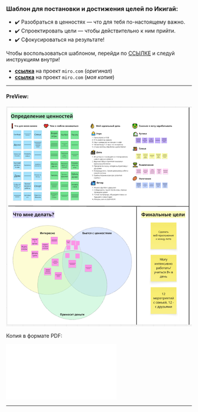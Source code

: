 ### Шаблон **для постановки и достижения целей** по Икигай:

- ✔️ Разобраться в ценностях — что для тебя по-настоящему важно.  
- ✔️ Спроектировать цели — чтобы действительно к ним прийти.  
- ✔️ Сфокусироваться на результате!  

Чтобы воспользоваться шаблоном, перейди по [ССЫЛКЕ](https://miro.com/app/board/uXjVIyIvzW4=/?share_link_id=294892760353) и следуй инструкциям внутри!

- [**ссылка**](https://miro.com/app/board/uXjVIyIvzW4=/) на проект `miro.com` (*оригинал*)  
- [**ссылка**](https://miro.com/app/board/uXjVJe8TK54=/) на проект `miro.com` (*моя копия*)  

---
#### PreView:
![картинка PreView](/Documents/Training_manuals/Шпаргалки_от_FANG_SCOOL/_attachments_Шаблон_цели_по_Икигай/Preview.png)

Копия в формате PDF:

![файл](/Documents/Training_manuals/Шпаргалки_от_FANG_SCOOL/_attachments_Шаблон_цели_по_Икигай/Шаблон_Постановка_целей_.pdf)

---
